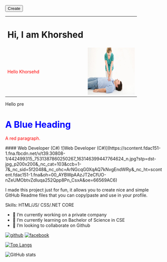 <!DOCTYPE html>
<html>
  <head>
    <link rel="stylesheet" href="./mms.app.css" type="text" />
  </head>
  <body>
        <div class="btn-group">            
          <input type="button" name="btnCreate" value="Create" id="btnCreate" class="inputsubmit save" />            
        </div>
   <table class="table table-bordered">
  <tr>
    <td><h1>Hi, I am Khorshed</h1> </td>
  </tr>
    <tr>
    <td style="color:red;">Hello Khorsehd</td>
      <td align="right">  <img src="./bg20190828120852.jpg" width="150" height="150"  title="Portfolio image"  alt="banner"/></td>
  </tr>
</table>
<p>Hello pre</p> 
  </body>


<h1 style="color:blue;">A Blue Heading</h1>

<p style="color:red;">A red paragraph.</p>

</body>
</html>
#### Web Developer (C#)
![Web Developer (C#)](https://scontent.fdac151-1.fna.fbcdn.net/v/t39.30808-1/442499315_7531387860250267_163146399447764624_n.jpg?stp=dst-jpg_p200x200&_nc_cat=103&ccb=1-7&_nc_sid=5f2048&_nc_ohc=ArNGcqG0XqAQ7kNvgEndWRy&_nc_ht=scontent.fdac151-1.fna&oh=00_AYBWpAAzJT2eCfUO-nZeUMObtvZdIuqa252Qpp8Pn_CsxA&oe=66569AC6)

I made this project just for fun, it allows you to create nice and simple GitHub Readme files that you can copy/paste and use in your profile.

Skills: HTML/JS/ CSS/.NET CORE

- 🔭 I’m currently working on a private company 
- 🌱 I’m currently learning on Bachelor of Science in CSE 
- 👯 I’m looking to collaborate on Github 


[<img src='https://cdn.jsdelivr.net/npm/simple-icons@3.0.1/icons/github.svg' alt='github' height='40'>](https://github.com/khorshedCse)  [<img src='https://cdn.jsdelivr.net/npm/simple-icons@3.0.1/icons/facebook.svg' alt='facebook' height='40'>](https://www.facebook.com/khorshedalam)  

[![Top Langs](https://github-readme-stats.vercel.app/api/top-langs/?username=khorshedCse)](https://github.com/anuraghazra/github-readme-stats)

![GitHub stats](https://github-readme-stats.vercel.app/api?username=khorshedCse&show_icons=true&count_private=true)  

